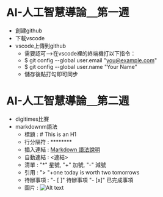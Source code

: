 # AI-人工智慧導論＿第一週
- 創建github
- 下載vscode
- vscode上傳到github
    - 需要認可-->在vscode裡的終端機打以下指令：
    - $ git config --global user.email "you@example.com"
    - $ git config --global user.name "Your Name"
    - 儲存後點打勾即可同步
# AI-人工智慧導論＿第二週
- digitimes比賽
- markdownm語法
    - 標題 : # This is an H1
    - 行分隔符 : ********
    - 插入連結 : [Markdown 語法說明](連結)
    - 自動連結 : <連結>
    - 清單 : "*" 星號, "+" 加號, "-" 減號
    - 引用 : "> "+one today is worth two tomorrows
    - 待辦事項 : "- [ ]" 待辦事項
                "- [x]" 已完成事項
    - 圖片 : ![Alt text](/path/to/img.jpg "Optional title")
     

